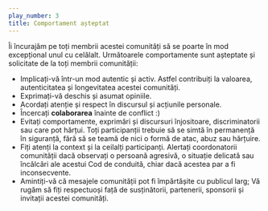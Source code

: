 ```yaml
---
play_number: 3
title: Comportament așteptat
---
```

Îi încurajăm pe toți membrii acestei comunități să se poarte în mod excepțional  unul cu celălalt. 
Următoarele comportamente sunt așteptate și solicitate de la toți membrii comunității:

- Implicați-vă într-un mod autentic și activ. Astfel contribuiți la valoarea, autenticitatea și longevitatea acestei comunități.
- Exprimați-vă deschis și asumat opiniile. 
- Acordați atenție și respect în discursul și acțiunile personale. 
- Încercați **colaborarea** înainte de conflict :) 
- Evitați comportamente, exprimări și discursuri înjositoare, discriminatorii sau care pot hărțui. Toți participanții trebuie să se simtă în permanență în siguranță, fără să se teamă de nici o formă de atac, abuz sau hărțuire. 
- Fiți atenți la context și la ceilalți participanți. Alertați coordonatorii comunității dacă observați o persoană agresivă, o situație delicată sau încălcări ale acestui Cod de conduită, chiar dacă acestea par a fi inconsecvente.
- Amintiți-vă că mesajele comunității pot fi împărtășite cu publicul larg; Vă rugăm să fiți respectuoși față de susținătorii, partenerii, sponsorii și invitații acestei comunități.

